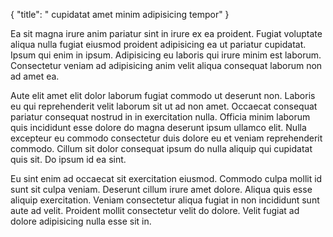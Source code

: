 {
  "title": " cupidatat amet minim adipisicing tempor"
}

Ea sit magna irure anim pariatur sint in irure ex ea proident. Fugiat voluptate aliqua nulla fugiat eiusmod proident adipisicing ea ut pariatur cupidatat. Ipsum qui enim in ipsum. Adipisicing eu laboris qui irure minim est laborum. Consectetur veniam ad adipisicing anim velit aliqua consequat laborum non ad amet ea.

Aute elit amet elit dolor laborum fugiat commodo ut deserunt non. Laboris eu qui reprehenderit velit laborum sit ut ad non amet. Occaecat consequat pariatur consequat nostrud in in exercitation nulla. Officia minim laborum quis incididunt esse dolore do magna deserunt ipsum ullamco elit. Nulla excepteur eu commodo consectetur duis dolore eu et veniam reprehenderit commodo. Cillum sit dolor consequat ipsum do nulla aliquip qui cupidatat quis sit. Do ipsum id ea sint.

Eu sint enim ad occaecat sit exercitation eiusmod. Commodo culpa mollit id sunt sit culpa veniam. Deserunt cillum irure amet dolore. Aliqua quis esse aliquip exercitation. Veniam consectetur aliqua fugiat in non incididunt sunt aute ad velit. Proident mollit consectetur velit do dolore. Velit fugiat ad dolore adipisicing nulla esse sit in.
